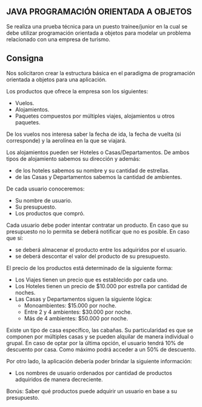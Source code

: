 ## JAVA PROGRAMACIÓN ORIENTADA A OBJETOS
Se realiza una prueba técnica para un puesto trainee/junior en la cual se debe utilizar programación
orientada a objetos para modelar un problema relacionado con una empresa de turismo.


## Consigna
Nos solicitaron crear la estructura básica en el paradigma de programación orientada a objetos para una aplicación.

Los productos que ofrece la empresa son los siguientes:
- Vuelos.
- Alojamientos.
- Paquetes compuestos por múltiples viajes, alojamientos u otros paquetes.

De los vuelos nos interesa saber la fecha de ida, la fecha de vuelta (si corresponde) y la aerolínea en la que se viajará.

Los alojamientos pueden ser Hoteles o Casas/Departamentos. De ambos tipos de alojamiento sabemos su dirección y además:
- de los hoteles sabemos su nombre y su cantidad de estrellas.
- de las Casas y Departamentos sabemos la cantidad de ambientes.

De cada usuario conoceremos:
- Su nombre de usuario.
- Su presupuesto.
- Los productos que compró.

Cada usuario debe poder intentar contratar un producto. En caso que su presupuesto no lo permita se deberá notificar que no es posible. En caso que sí:
- se deberá almacenar el producto entre los adquiridos por el usuario.
- se deberá descontar el valor del producto de su presupuesto.

El precio de los productos está determinado de la siguiente forma:
- Los Viajes tienen un precio que es establecido por cada uno.
- Los Hoteles tienen un precio de $10.000 por estrella por cantidad de noches.
- Las Casas y Departamentos siguen la siguiente lógica:
    - Monoambientes: $15.000 por noche.
    - Entre 2 y 4 ambientes: $30.000 por noche.
    - Más de 4 ambientes: $50.000 por noche.

Existe un tipo de casa específico, las cabañas. Su particularidad es que se componen por múltiples casas y se pueden alquilar de manera individual o grupal. En caso de optar por la última opción, el usuario tendrá 10% de descuento por casa. Como máximo podrá acceder a un 50% de descuento.

Por otro lado, la aplicación debería poder brindar la siguiente información:
- Los nombres de usuario ordenados por cantidad de productos adquiridos de manera decreciente.

Bonús: Saber qué productos puede adquirir un usuario en base a su presupuesto.

